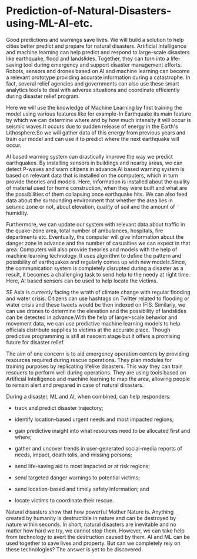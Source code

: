 # Prediction-of-Natural-Disasters-using-ML-AI-etc.
Good predictions and warnings save lives. We will build a solution to help cities better predict and prepare for natural disasters.
Artificial Intelligence and machine learning can help predict and respond to large-scale disasters like earthquake, flood and landslides. Together, they can turn into a life-saving tool during emergency and support disaster management efforts. Robots, sensors and drones based on AI and machine learning can become a relevant prototype providing accurate information during a catastrophe. In fact, several relief agencies and governments  can also use these smart analytics tools to deal with adverse situations and coordinate efficiently during disaster relief program.

Here we will use the knowledge of Machine Learning by first training the model using various features like for example-In Earthquake
its main feature by which we can determine where and by how much intensity it will occur is seismic waves.It occurs due to sudden release of 
energy in the Earth's Lithosphere.So we will gather data of this energy from previous years and train our model and can use it to predict where the
next earthquake will occur.

AI based warning system can drastically improve the way we predict earthquakes. By installing sensors in buildings and nearby areas, we can detect P-waves and warn citizens in advance.AI based warning system is based on relevant data that is installed on the computers, which in turn provide theories and models. Here, information is installed about the quality of material used for home construction, when they were built and what are the possibilities of them collapsing once earthquake hits. We can also feed data about the surrounding environment that whether the area lies in seismic zone or not, about elevation, quality of soil and the amount of humidity.

Furthermore, we can update our system with relevant data about traffic in the quake-zone area, total number of ambulances, hospitals, fire departments etc. Eventually, the computer will give information about the danger zone in advance and the number of casualties we can expect in that area. Computers will also provide theories and models with the help of machine learning technology. It uses algorithm to define the pattern and possibility of earthquakes and regularly comes up with new models.Since, the communication system is completely disrupted during a disaster as a result, it becomes a challenging task to send help to the needy at right time. Here, AI based sensors can be used to help locate the victims.

SE Asia is currently facing the wrath of climate change with regular flooding and water crisis. Citizens can use hashtags on Twitter related to flooding or water crisis and these tweets would be then indexed on IFIS. Similarly, we can use drones to determine the elevation and the possibility of landslides can be detected in advance.With the help of larger-scale behavior and movement data, we can use predictive machine learning models to help officials distribute supplies to victims at the accurate place. Though predictive programming is still at nascent stage but it offers a promising future for disaster relief.

The aim of one concern is to aid emergency operation centers by providing resources required during rescue operations. They plan modules for training purposes by replicating lifelike disasters. This way they can train rescuers to perform well during operations. They are using tools based on Artificial Intelligence and machine learning to map the area, allowing people to remain alert and prepared in case of natural disasters.

During a disaster, ML and AI, when combined, can help responders:
- track and predict disaster trajectory;

- identify location-based urgent needs and most impacted regions;

- gain predictive insight into what resources need to be allocated first and where; 

- gather and uncover trends in user-generated social-media reports of needs, impact, death tolls, and missing persons;

- send life-saving aid to most impacted or at risk regions;

- send targeted danger warnings to potential victims; 

- send location-based and timely safety information; and

- locate victims to coordinate their rescue.

Natural disasters show that how powerful Mother Nature is. Anything created by humanity is destructible in nature and can be destroyed by nature within seconds. In short, natural disasters are inevitable and no matter how hard we try, we cannot stop them. However, we can take help from technology to avert the destruction caused by them. AI and ML can be used together to save lives and property. But can we completely rely on these technologies? The answer is yet to be discovered.
